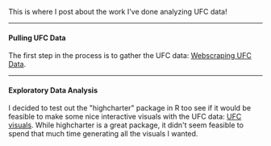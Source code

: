 This is where I post about the work I've done analyzing UFC data!

---
#### Pulling UFC Data

The first step in the process is to gather the UFC data: [Webscraping UFC Data](https://richard-j-obrien.github.io/2020-03-21-1-UFC-Webscraper-Report/).

---
#### Exploratory Data Analysis

I decided to test out the "highcharter" package in R too see if it would be feasible to make some nice interactive visuals with the UFC data: [UFC visuals](https://richard-j-obrien.github.io/2020-03-24-Interactive-Highcharter/). While highcharter is a great package, it didn't seem feasible to spend that much time generating all the visuals I wanted.
